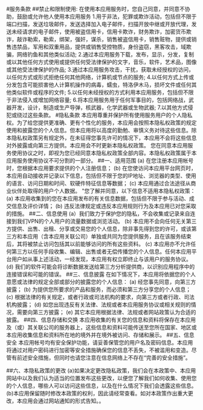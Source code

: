 #服务条款
##禁止和限制使用:
在使用本应用服务时，您自己同意，并同意不协助，鼓励或允许他人使用本应用服务
1.用于非法，犯罪或欺诈活动，包括但不限于端口扫描，发送垃圾邮件，发送选择加入电子邮件，扫描开放中继或开放代理，发送未经请求的电子邮件，使用被盗信用卡，信用卡欺诈，财务欺诈，加密货币欺诈，敲诈勒索，勒索，绑架，强奸，谋杀，销售被盗信用卡，销售赃物，提供或销售违禁品，军用和双重用品，提供或销售受控物质，身份盗窃，黑客攻击，域欺骗，网络钓鱼和其他类似活动;
2.通过本应用服务下载，发布，显示，分发，复制或以其他任何方式使用或提供任何受法律保护的文字，音乐，软件，艺术品，图像或其他受法律保护的作品;
3.通过本应用服务攻击，干扰，获取未经授权的访问，以任何方式或形式拒绝任何其他网络，计算机或节点的服务;
4.以任何方式上传或分发包含可能损害他人计算机操作的病毒，蠕虫，特洛伊木马，损坏文件或任何其他类似软件或程序的文件;
5.以任何未经授权的方式利用本应用服务，包括但不限于非法侵入或增加网络容量;
6.将本应用服务用于任何军事目的，包括网络战，武器开发，设计，制造或生产导弹，核武器，化学武器或生物武器;
7.以其他方式侵犯或绕过这些条款。
#隐私条款
本应用尊重并保护所有使用服务用户的个人隐私权。为了给您提供更准确、更有个性化的服务，本应用会按照本隐私权政策的规定使用和披露您的个人信息。但本应用将以高度的勤勉、审慎义务对待这些信息。除本隐私权政策另有规定外，在未征得您事先许可的情况下，本应用不会将这些信息对外披露或向第三方提供。本应用会不时更新本隐私权政策。 您在同意本应用服务使用协议之时，即视为您已经同意本隐私权政策全部内容。本隐私权政策属于本应用服务使用协议不可分割的一部分。
##一、适用范围
(a) 在您注册本应用帐号时，您根据本应用要求提供的个人注册信息；
(b) 在您使访问本应用平台网页时，本应用自动接收并记录以下信息，包括但不限于您的IP地址、浏览器的类型、使用的语言、访问日期和时间、软硬件特征信息等数据；
(c) 本应用通过合法途径从商业伙伴处取得的用户个人数据。
"您了解并同意，以下信息不适用本隐私权政策：
(a) 本应用收集到的您在本应用发布的有关信息数据，包括但不限于参与活动、成交信息及评价详情；
(b) 违反法律规定或违反本应用规则行为及本应用已对您采取的措施。
##二、信息使用
(a）我们致力于保护您的隐私，不会收集或记录来自连接到我们VPN的个人用户的流量数据或浏览活动。
(b) 本应用不会向任何无关第三方提供、出售、出租、分享或交易您的个人信息，除非事先得到您的许可，或该第三方和本应用（含本应用关联公司）单独或共同为您提供服务，且在该服务结束后，其将被禁止访问包括其以前能够访问的所有这些资料。
(c) 本应用亦不允许任何第三方以任何手段收集、编辑、出售或者无偿传播您的个人信息。任何本应用平台用户如从事上述活动，一经发现，本应用有权立即终止与该用户的服务协议。
(d) 我们的软件可能会将诊断数据发送给第三方分析提供商，以识别应用程序中的连接错误和可能的错误。
##三、信息披露
在如下情况下，本应用将依据您的个人意愿或法律的规定全部或部分的披露您的个人信息：
(a) 经您事先同意，向第三方披露；
(b) 为提供您所要求的产品和服务，而必须和第三方分享您的个人信息；
(c) 根据法律的有关规定，或者行政或司法机构的要求，向第三方或者行政、司法机构披露；
(d) 如您出现违反有关法律、法规或者本应用服务协议或相关规则的情况，需要向第三方披露；
(e) 其它本应用根据法律、法规或者网站政策认为合适的披露。
##四、信息存储和交换
本应用收集的有关您的信息和资料将保存在本应用及（或）其关联公司的服务器上，这些信息和资料可能传送至您所在国家、地区或本应用收集信息和资料所在地的境外并在境外被访问、存储和展示。
##五、信息安全
本应用帐号均有安全保护功能，请妥善保管您的用户名及密码信息。本应用将通过对用户密码进行加密等安全措施确保您的信息不丢失，不被滥用和变造。尽管有前述安全措施，但同时也请您注意在信息网络上不存在“完善的安全措施”。

##六、本隐私政策的更改
(a)如果决定更改隐私政策，我们会在本政策中、本应用网站中以及我们认为适当的位置发布这些更改，以便您了解我们如何收集、使用您的个人信息，哪些人可以访问这些信息，以及在什么情况下我们会透露这些信息。
(b)本应用保留随时修改本政策的权利，因此请经常查看。如对本政策作出重大更改，本应用会通过网站通知的形式告知。。
